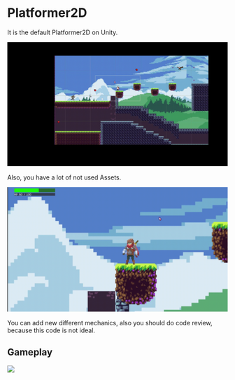# Platformer2D
It is the default Platformer2D on Unity.

![](/demo.gif)

Also, you have a lot of not used Assets. 

![](/bow.gif)

You can add new different mechanics, also you should do code review, because this code is not ideal.

## Gameplay
![](/gameplay.gif)
